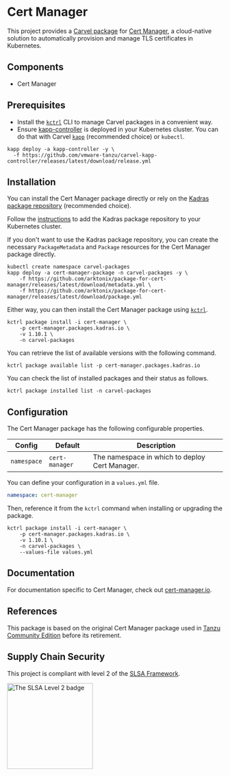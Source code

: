 # Cert Manager

This project provides a [Carvel package](https://carvel.dev/kapp-controller/docs/latest/packaging) for [Cert Manager](https://cert-manager.io), a cloud-native solution to automatically provision and manage TLS certificates in Kubernetes.

## Components

* Cert Manager

## Prerequisites

* Install the [`kctrl`](https://carvel.dev/kapp-controller/docs/latest/install/#installing-kapp-controller-cli-kctrl) CLI to manage Carvel packages in a convenient way.
* Ensure [kapp-controller](https://carvel.dev/kapp-controller) is deployed in your Kubernetes cluster. You can do that with Carvel
[`kapp`](https://carvel.dev/kapp/docs/latest/install) (recommended choice) or `kubectl`.

```shell
kapp deploy -a kapp-controller -y \
  -f https://github.com/vmware-tanzu/carvel-kapp-controller/releases/latest/download/release.yml
```

## Installation

You can install the Cert Manager package directly or rely on the [Kadras package repository](https://github.com/arktonix/carvel-packages)
(recommended choice).

Follow the [instructions](https://github.com/arktonix/carvel-packages) to add the Kadras package repository to your Kubernetes cluster.

If you don't want to use the Kadras package repository, you can create the necessary `PackageMetadata` and
`Package` resources for the Cert Manager package directly.

```shell
kubectl create namespace carvel-packages
kapp deploy -a cert-manager-package -n carvel-packages -y \
    -f https://github.com/arktonix/package-for-cert-manager/releases/latest/download/metadata.yml \
    -f https://github.com/arktonix/package-for-cert-manager/releases/latest/download/package.yml
```

Either way, you can then install the Cert Manager package using [`kctrl`](https://carvel.dev/kapp-controller/docs/latest/install/#installing-kapp-controller-cli-kctrl).

```shell
kctrl package install -i cert-manager \
    -p cert-manager.packages.kadras.io \
    -v 1.10.1 \
    -n carvel-packages
```

You can retrieve the list of available versions with the following command.

```shell
kctrl package available list -p cert-manager.packages.kadras.io
```

You can check the list of installed packages and their status as follows.

```shell
kctrl package installed list -n carvel-packages
```

## Configuration

The Cert Manager package has the following configurable properties.

| Config | Default | Description |
|--------|---------|-------------|
| `namespace` | `cert-manager` | The namespace in which to deploy Cert Manager. |

You can define your configuration in a `values.yml` file.

```yaml
namespace: cert-manager
```

Then, reference it from the `kctrl` command when installing or upgrading the package.

```shell
kctrl package install -i cert-manager \
    -p cert-manager.packages.kadras.io \
    -v 1.10.1 \
    -n carvel-packages \
    --values-file values.yml
```

## Documentation

For documentation specific to Cert Manager, check out [cert-manager.io](https://cert-manager.io).

## References

This package is based on the original Cert Manager package used in [Tanzu Community Edition](https://github.com/vmware-tanzu/community-edition) before its retirement.

## Supply Chain Security

This project is compliant with level 2 of the [SLSA Framework](https://slsa.dev).

<img src="https://slsa.dev/images/SLSA-Badge-full-level2.svg" alt="The SLSA Level 2 badge" width=200>

